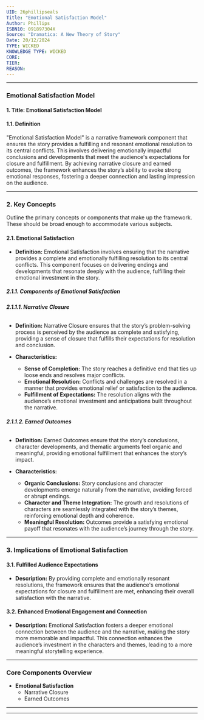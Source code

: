 ```yaml
---
UID: 26phillipseals
Title: "Emotional Satisfaction Model"
Author: Phillips
ISBN10: 091897304X
Source: "Dramatica: A New Theory of Story"
Date: 20/12/2024
TYPE: WICKED
KNOWLEDGE TYPE: WICKED
CORE:
TIER:
REASON:
---
```


---

### **Emotional Satisfaction Model**

#### **1. Title: Emotional Satisfaction Model**

#### **1.1. Definition**

"Emotional Satisfaction Model" is a narrative framework component that ensures the story provides a fulfilling and resonant emotional resolution to its central conflicts. This involves delivering emotionally impactful conclusions and developments that meet the audience's expectations for closure and fulfillment. By achieving narrative closure and earned outcomes, the framework enhances the story’s ability to evoke strong emotional responses, fostering a deeper connection and lasting impression on the audience.

---

### **2. Key Concepts**

Outline the primary concepts or components that make up the framework. These should be broad enough to accommodate various subjects.

#### **2.1. Emotional Satisfaction**

- **Definition:**
  Emotional Satisfaction involves ensuring that the narrative provides a complete and emotionally fulfilling resolution to its central conflicts. This component focuses on delivering endings and developments that resonate deeply with the audience, fulfilling their emotional investment in the story.

##### **2.1.1. Components of Emotional Satisfaction**

###### **2.1.1.1. Narrative Closure**

- **Definition:**
  Narrative Closure ensures that the story’s problem-solving process is perceived by the audience as complete and satisfying, providing a sense of closure that fulfills their expectations for resolution and conclusion.

- **Characteristics:**
  - **Sense of Completion:** The story reaches a definitive end that ties up loose ends and resolves major conflicts.
  - **Emotional Resolution:** Conflicts and challenges are resolved in a manner that provides emotional relief or satisfaction to the audience.
  - **Fulfillment of Expectations:** The resolution aligns with the audience’s emotional investment and anticipations built throughout the narrative.

###### **2.1.1.2. Earned Outcomes**

- **Definition:**
  Earned Outcomes ensure that the story’s conclusions, character developments, and thematic arguments feel organic and meaningful, providing emotional fulfillment that enhances the story’s impact.

- **Characteristics:**
  - **Organic Conclusions:** Story conclusions and character developments emerge naturally from the narrative, avoiding forced or abrupt endings.
  - **Character and Theme Integration:** The growth and resolutions of characters are seamlessly integrated with the story’s themes, reinforcing emotional depth and coherence.
  - **Meaningful Resolution:** Outcomes provide a satisfying emotional payoff that resonates with the audience’s journey through the story.

---

### **3. Implications of Emotional Satisfaction**

#### **3.1. Fulfilled Audience Expectations**

- **Description:**
  By providing complete and emotionally resonant resolutions, the framework ensures that the audience's emotional expectations for closure and fulfillment are met, enhancing their overall satisfaction with the narrative.

#### **3.2. Enhanced Emotional Engagement and Connection**

- **Description:**
  Emotional Satisfaction fosters a deeper emotional connection between the audience and the narrative, making the story more memorable and impactful. This connection enhances the audience’s investment in the characters and themes, leading to a more meaningful storytelling experience.

---

### **Core Components Overview**

- **Emotional Satisfaction**
  - Narrative Closure
  - Earned Outcomes

---

---
